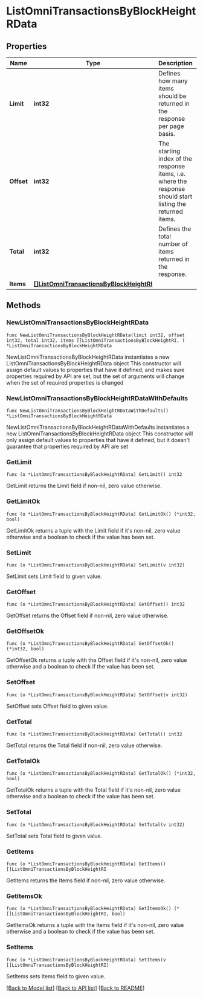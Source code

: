 # ListOmniTransactionsByBlockHeightRData

## Properties

Name | Type | Description | Notes
------------ | ------------- | ------------- | -------------
**Limit** | **int32** | Defines how many items should be returned in the response per page basis. | 
**Offset** | **int32** | The starting index of the response items, i.e. where the response should start listing the returned items. | 
**Total** | **int32** | Defines the total number of items returned in the response. | 
**Items** | [**[]ListOmniTransactionsByBlockHeightRI**](ListOmniTransactionsByBlockHeightRI.md) |  | 

## Methods

### NewListOmniTransactionsByBlockHeightRData

`func NewListOmniTransactionsByBlockHeightRData(limit int32, offset int32, total int32, items []ListOmniTransactionsByBlockHeightRI, ) *ListOmniTransactionsByBlockHeightRData`

NewListOmniTransactionsByBlockHeightRData instantiates a new ListOmniTransactionsByBlockHeightRData object
This constructor will assign default values to properties that have it defined,
and makes sure properties required by API are set, but the set of arguments
will change when the set of required properties is changed

### NewListOmniTransactionsByBlockHeightRDataWithDefaults

`func NewListOmniTransactionsByBlockHeightRDataWithDefaults() *ListOmniTransactionsByBlockHeightRData`

NewListOmniTransactionsByBlockHeightRDataWithDefaults instantiates a new ListOmniTransactionsByBlockHeightRData object
This constructor will only assign default values to properties that have it defined,
but it doesn't guarantee that properties required by API are set

### GetLimit

`func (o *ListOmniTransactionsByBlockHeightRData) GetLimit() int32`

GetLimit returns the Limit field if non-nil, zero value otherwise.

### GetLimitOk

`func (o *ListOmniTransactionsByBlockHeightRData) GetLimitOk() (*int32, bool)`

GetLimitOk returns a tuple with the Limit field if it's non-nil, zero value otherwise
and a boolean to check if the value has been set.

### SetLimit

`func (o *ListOmniTransactionsByBlockHeightRData) SetLimit(v int32)`

SetLimit sets Limit field to given value.


### GetOffset

`func (o *ListOmniTransactionsByBlockHeightRData) GetOffset() int32`

GetOffset returns the Offset field if non-nil, zero value otherwise.

### GetOffsetOk

`func (o *ListOmniTransactionsByBlockHeightRData) GetOffsetOk() (*int32, bool)`

GetOffsetOk returns a tuple with the Offset field if it's non-nil, zero value otherwise
and a boolean to check if the value has been set.

### SetOffset

`func (o *ListOmniTransactionsByBlockHeightRData) SetOffset(v int32)`

SetOffset sets Offset field to given value.


### GetTotal

`func (o *ListOmniTransactionsByBlockHeightRData) GetTotal() int32`

GetTotal returns the Total field if non-nil, zero value otherwise.

### GetTotalOk

`func (o *ListOmniTransactionsByBlockHeightRData) GetTotalOk() (*int32, bool)`

GetTotalOk returns a tuple with the Total field if it's non-nil, zero value otherwise
and a boolean to check if the value has been set.

### SetTotal

`func (o *ListOmniTransactionsByBlockHeightRData) SetTotal(v int32)`

SetTotal sets Total field to given value.


### GetItems

`func (o *ListOmniTransactionsByBlockHeightRData) GetItems() []ListOmniTransactionsByBlockHeightRI`

GetItems returns the Items field if non-nil, zero value otherwise.

### GetItemsOk

`func (o *ListOmniTransactionsByBlockHeightRData) GetItemsOk() (*[]ListOmniTransactionsByBlockHeightRI, bool)`

GetItemsOk returns a tuple with the Items field if it's non-nil, zero value otherwise
and a boolean to check if the value has been set.

### SetItems

`func (o *ListOmniTransactionsByBlockHeightRData) SetItems(v []ListOmniTransactionsByBlockHeightRI)`

SetItems sets Items field to given value.



[[Back to Model list]](../README.md#documentation-for-models) [[Back to API list]](../README.md#documentation-for-api-endpoints) [[Back to README]](../README.md)


